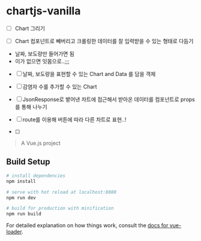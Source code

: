 # chartjs-vanilla

- [ ] Chart 그리기

- [ ] Chart 컴포넌트로 빼버리고 크롤링한 데이터를 잘 입력받을 수 있는 형태로 다듬기
- 날짜, 보도량만 들어가면 됨
- 이가 없으면 잇몸으로..;;;
- [ ] 날짜, 보도량을 표현할 수 있는 Chart and Data 를 담을 객체

- [ ] 감염자 수를 추가할 수 있는 Chart

- [ ] JsonResponse로 뱉어낸 차트에 접근해서 받아온 데이터를 컴포넌트로 props를 통해 나누기

- [ ] route를 이용해 버튼에 따라 다른 차트로 표현..!

- [ ] 

> A Vue.js project

## Build Setup

``` bash
# install dependencies
npm install

# serve with hot reload at localhost:8080
npm run dev

# build for production with minification
npm run build
```

For detailed explanation on how things work, consult the [docs for vue-loader](http://vuejs.github.io/vue-loader).
